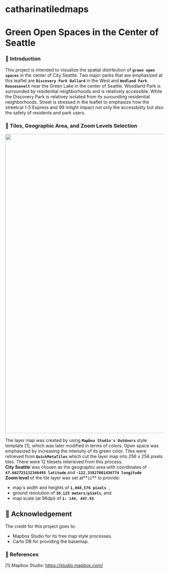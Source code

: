 # catharinatiledmaps

# Green Open Spaces in the Center of Seattle<br>
### :newspaper: Introduction
This project is intended to visualize the spatial distribution of **`green open spaces`** in the center of City Seattle. Two major parks that are emphasized at this leaflet are **`Discovery Park Ballard`** in the West and **`Wodland Park Roosesevelt`** near the Green Lake in the center of Seattle. Woodland Park is surrounded by residential neighborhoods and is relatively accessible. While the Discovery Park is relativey isolated from its surounding residential neighborhoods. Street is stressed in the leaflet to emphasize how the streetcar I-5 Express and 99 mitght impact not only the accessbility but also the safety of residents and park users.<br>

### :hammer: Tiles, Geographic Area, and Zoom Levels Selection
<img src="https://github.com/catharinadepari/catharinatile/blob/master/tiles/lab4.jpg" width='950'> <br>

The layer map was created by using **`Mapbox Studio's Outdoors`** style template [1], which was later modified in terms of colors. Open space was emphasized by increasing the intensity of its green color. Tiles were retrieved from **`QuickMetaTiles`** which cut the layer map into 256 x 256 pixels tiles. There were 12 tilesets reterieved from this process. <br>
**City Seattle** was chosen as the geographic area with coordinates of **`47.662725132346495 latitude`** and **`-122.33827001436774 longitude`** <br>
**Zoom level** of the tile layer was set at**`12`** to provide:
- map's width and heights of  **`1,048,576 pixels `**,
- ground resolution of  **`38.125 meters/pixels`**, and
- map scale (at 96dpi) of **`1: 144, 447.93`**.

## :flags: Acknowledgement
The credit for this project goes to:
- Mapbox Studio for its free map style processes.
- Carto DB for providing the basemap.

### :link: References <br>
[1] Mapbox Studio:  <https://studio.mapbox.com/> <br>

